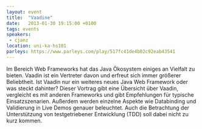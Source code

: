 ```yaml
---
layout: event
title:  "Vaadine"
date:   2013-01-30 19:15:00 +0100
tags: events
speakers:
 - cjanz
location: uni-ka-hs101
parleys: https://www.parleys.com/play/517fc41de4b02c92eab43541
---
```


Im Bereich Web Frameworks hat das Java Ökosystem einiges an Vielfalt zu bieten. Vaadin ist ein Vertreter davon und erfreut sich immer größerer Beliebtheit. Ist Vaadin nur ein weiteres neues Java Web Framework oder was steckt dahinter? Dieser Vortrag gibt eine Übersicht über Vaadin, vergleicht es mit anderen Frameworks und gibt Empfehlungen für typische Einsatzszenarien. Außerdem werden einzelne Aspekte wie Databinding und Validierung in Live Demos genauer beleuchtet. Auch die Betrachtung der Unterstützung von testgetriebener Entwicklung (TDD) soll dabei nicht zu kurz kommen.
